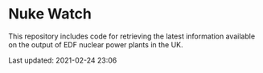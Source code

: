 # Nuke Watch

This repository includes code for retrieving the latest information available on the output of EDF nuclear power plants in the UK.

Last updated: 2021-02-24 23:06